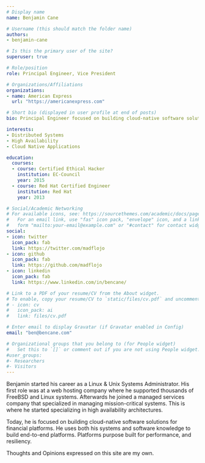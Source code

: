 ```yaml
---
# Display name
name: Benjamin Cane

# Username (this should match the folder name)
authors:
- benjamin-cane

# Is this the primary user of the site?
superuser: true

# Role/position
role: Principal Engineer, Vice President

# Organizations/Affiliations
organizations:
- name: American Express
  url: "https://americanexpress.com"

# Short bio (displayed in user profile at end of posts)
bio: Principal Engineer focused on building cloud-native software solutions for financial platforms. Benjamin uses both his systems and software knowledge to build end-to-end platforms. Platforms purpose built for performance, and resiliency.

interests:
- Distributed Systems
- High Availability
- Cloud Native Applications

education:
  courses:
  - course: Certified Ethical Hacker
    institution: EC-Council
    year: 2015
  - course: Red Hat Certified Engineer
    institution: Red Hat
    year: 2013

# Social/Academic Networking
# For available icons, see: https://sourcethemes.com/academic/docs/page-builder/#icons
#   For an email link, use "fas" icon pack, "envelope" icon, and a link in the
#   form "mailto:your-email@example.com" or "#contact" for contact widget.
social:
- icon: twitter
  icon_pack: fab
  link: https://twitter.com/madflojo
- icon: github
  icon_pack: fab
  link: https://github.com/madflojo
- icon: linkedin
  icon_pack: fab
  link: https://www.linkedin.com/in/bencane/

# Link to a PDF of your resume/CV from the About widget.
# To enable, copy your resume/CV to `static/files/cv.pdf` and uncomment the lines below.
# - icon: cv
#   icon_pack: ai
#   link: files/cv.pdf

# Enter email to display Gravatar (if Gravatar enabled in Config)
email: "ben@bencane.com"

# Organizational groups that you belong to (for People widget)
#   Set this to `[]` or comment out if you are not using People widget.
#user_groups:
#- Researchers
#- Visitors
---
```


Benjamin started his career as a Linux & Unix Systems Administrator. His first role was at a web hosting company where he supported thousands of FreeBSD and Linux systems. Afterwards he joined a managed services company that specialized in managing mission-critical systems. This is where he started specializing in high availability architectures.

Today, he is focused on building cloud-native software solutions for financial platforms. He uses both his systems and software knowledge to build end-to-end platforms. Platforms purpose built for performance, and resiliency.

Thoughts and Opinions expressed on this site are my own.
